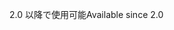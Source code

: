 <span data-ttu-id="33079-101">2.0 以降で使用可能</span><span class="sxs-lookup"><span data-stu-id="33079-101">Available since 2.0</span></span>